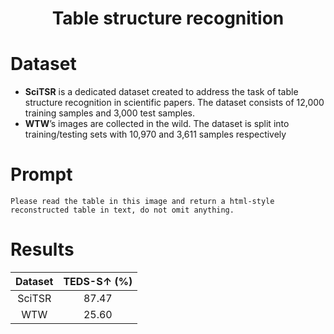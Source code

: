 # <Center> Table structure recognition

# Dataset

- **SciTSR** is a dedicated dataset created to address the task of table structure recognition in scientific papers. The dataset consists of 12,000 training samples and 3,000 test samples.
- **WTW**’s images are collected in the wild. The dataset is split into training/testing sets with 10,970 and 3,611 samples respectively
  
# Prompt 
```
Please read the table in this image and return a html-style reconstructed table in text, do not omit anything.
```

# Results

| Dataset | TEDS-S↑ ($\%$) |
| :-----: | :------------: |
| SciTSR  |     87.47      |
|   WTW   |     25.60      |
